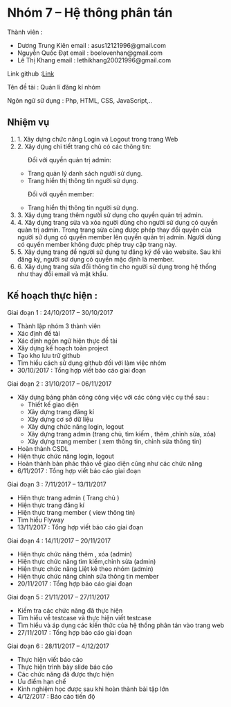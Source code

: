 <h1>Nhóm 7 – Hệ thông phân tán</h1>
<p>Thành viên :</p>
<ul>
<li>Dương Trung Kiên&#09;&#09;email : asus12121996@gmail.com</li>
<li>Nguyễn Quốc Đạt&#09;&#09;email : boelovenhan@gmail.com</li>
<li>Lê Thị Khang&#09;&#09;email : lethikhang20021996@gmail.com </li>
</ul>
<p>Link github :<a href="https://github.com/Nhom7HeThongPhanTan/4324-HeThongPhanTan-Nhom7">Link</a></p>
<p>Tên đề tài : Quản lí đăng kí nhóm</p>
<p>Ngôn ngữ sử dụng : Php, HTML, CSS, JavaScript,..</p>
<h2>Nhiệm vụ</h2>
<ol>
<li>1. Xây dựng chức năng Login và Logout trong trang Web</li>
<li>2. Xây dựng chi tiết trang chủ có các thông tin:
<ul>
<p>Đối với quyền quản trị admin:</p>
<li>Trang quản lý danh sách người sử dụng.</li>
<li>Trang hiển thị thông tin người sử dụng.</li>
<p>Đối với quyền member:</p>
<li>Trang hiển thị thông tin người sử dụng.</li>
</ul>
</li>
<li>3. Xây dựng trang thêm người sử dụng cho quyền quản trị admin.</li>
<li>4. Xây dựng trang sửa và xóa người dùng cho người sử dụng có quyền quản trị admin. Trong trang sửa cũng được phép thay đổi quyền của người sử dụng có quyền member lên quyền quản trị admin. Người dùng có quyền member không được phép truy cập trang này.</li>
<li>5. Xây dựng trang để người sử dụng tự đăng ký để vào website. Sau khi đăng ký, người sử dụng có quyền mặc định là member.</li>
<li>6. Xây dựng trang sửa đổi thông tin cho người sử dụng trong hệ thống như thay đổi email và mật khẩu.</li>
</ol>
<h2>Kế hoạch thực hiện :</h2>
<p>Giai đoạn 1 : 24/10/2017 – 30/10/2017</p>
<ul>
<li>Thành lập nhóm 3 thành viên</li>
<li>Xác định đề tài</li>
<li>Xác định ngôn ngữ hiện thực đề tài</li>
<li>Xây dựng kế hoạch toàn project</li>
<li>Tạo kho lưu trữ github</li>
<li>Tìm hiểu cách sử dụng github đối với làm việc nhóm</li>
<li>30/10/2017 : Tổng hợp viết báo cáo giai đoạn</li>
</ul>
<p>Giai đoạn 2 : 31/10/2017 – 06/11/2017</p>
<ul>
<li>Xây dựng bảng phân công công việc với các công việc cụ thể sau :
<ul>
<li>Thiết kế giao diện</li>
<li>Xây dựng trang đăng kí</li>
<li>Xây dựng cơ sở dữ liệu</li>
<li>Xây dựng chức năng login, logout</li>
<li>Xây dựng trang admin (trang chủ, tìm kiếm , thêm ,chỉnh sửa, xóa)</li>
<li>Xây dựng trang member ( xem thông tin, chỉnh sửa thông tin)</li>
</ul>
</li>
<li>Hoàn thành CSDL</li>
<li>Hiện thực chức năng login, logout</li>
<li>Hoàn thành bản phác thảo về giao diện cũng như các chức năng</li>
<li>6/11/2017 : Tổng hợp viết báo cáo giai đoạn</li>
</ul>
<p>Giai đoạn 3 : 7/11/2017 – 13/11/2017</p>
<ul>
<li>Hiện thực trang admin ( Trang chủ )</li>
<li>Hiện thực trang đăng kí</li>
<li>Hiện thực trang member ( view thông tin)</li>
<li>Tìm hiểu Flyway</li>
<li>13/11/2017 : Tổng hợp viết báo cáo giai đoạn</li>
</ul>
<p>Giai đoạn 4 : 14/11/2017 – 20/11/2017</p>
<ul>
<li>Hiện thực chức năng thêm , xóa (admin)</li>
<li>Hiện thực chức năng tìm kiếm,chỉnh sửa (admin)</li>
<li>Hiện thực chức năng Liệt kê theo nhóm (admin)</li>
<li>Hiện thực chức năng chỉnh sửa thông tin member</li>
<li>20/11/2017 : Tổng hợp báo cáo giai đoạn</li>
</ul>
<p>Giai đoạn 5 : 21/11/2017 – 27/11/2017</p>
<ul>
<li>Kiếm tra các chức năng đã thực hiện</li>
<li>Tìm hiểu về testcase và thực hiện viết testcase</li>
<li>Tìm hiểu và áp dụng các kiến thức của hệ thống phân tán vào trang web</li>
<li>27/11/2017 : Tổng hợp báo cáo giai đoạn</li>
</ul>
<p>Giai đoạn 6 : 28/11/2017 – 4/12/2017</p>
<ul>
<li>Thực hiện viết báo cáo</li>
<li>Thực hiện trình bày slide báo cáo</li>
<li>Các chức năng đã được thực hiện</li>
<li>Ưu điểm hạn chế</li>
<li>Kinh nghiệm học được sau khi hoàn thành bài tập lớn</li>
<li>4/12/2017 : Báo cáo tiến độ</li>
</ul>

